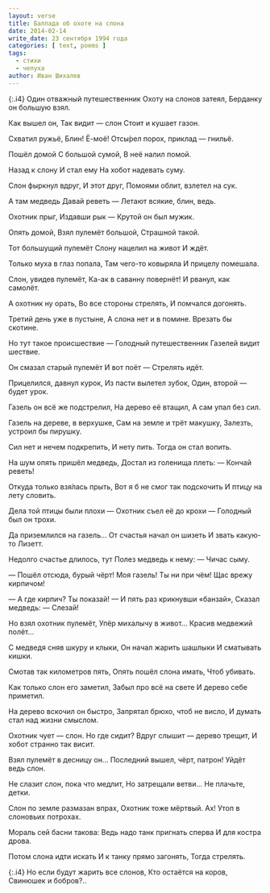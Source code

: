 ```yaml
---
layout: verse
title: Баллада об охоте на слона
date: 2014-02-14
write_date: 23 сентября 1994 года
categories: [ text, poems ]
tags:
  - стихи
  - чепуха
author: Иван Шихалев
---
```


{:.i4}
Один отважный путешественник
Охоту на слонов затеял,
Берданку он большую взял.

Как вышел он,
Так видит — слон
Стоит и кушает газон.

<!--more-->

Схватил ружьё,
Блин! Ё-моё!
Отсы́рел порох, приклад — гнильё.

Пошёл домой
С большой сумой,
В неё налил помой.

Назад к слону
И стал ему
На хобот надевать суму.

Слон фыркнул вдруг,
И этот друг,
Помоями облит, взлетел на сук.

А там медведь
Давай реветь —
Летают всякие, блин, ведь.

Охотник прыг,
Издавши рык —
Крутой он был мужик.

Опять домой,
Взял пулемёт большой,
Страшной такой.

Тот большущий пулемёт
Слону нацелил на живот
И ждёт.

Только муха в глаз попала,
Там чего-то ковыряла
И прицелу помешала.

Слон, увидев пулемёт,
Ка-ак в саванну повернёт!
И рванул, как самолёт.

А охотник ну орать,
Во все стороны стрелять,
И помчался догонять.

Третий день уже в пустыне,
А слона нет и в помине.
Врезать бы скотине.

Но тут такое происшествие —
Голодный путешественник
Газелей видит шествие.

Он смазал старый пулемёт
И вот поёт —
Стрелять идёт.

Прицелился, давнул курок,
Из пасти вылетел зубок,
Один, второй — будет урок.

Газель он всё же подстрелил,
На дерево её втащил,
А сам упал без сил.

Газель на дереве, в верхушке,
Сам на земле и трёт макушку,
Залезть, устроил бы пирушку.

Сил нет и нечем подкрепить,
И нету пить.
Тогда он стал вопить.

На шум опять пришёл медведь,
Достал из голенища плеть:
— Кончай реветь!

Откуда только взя́лась прыть,
Вот я б не смог так подскочить
И птицу на лету словить.

Дела той птицы были плохи —
Охотник съел её до крохи —
Голодный был он трохи.

Да приземлился на газель...
От счастья начал он шизеть
И звать какую-то Лизетт.

Недолго счастье длилось, тут
Полез медведь к нему:
— Чичас сыму.

— Пошёл отсюда, бурый чёрт!
Моя газель! Ты ни при чём!
Щас врежу кирпичом!

— А где кирпич? Ты показай! —
И пять раз крикнувши «банзай»,
Сказал медведь: — Слезай!

Но взял охотник пулемёт,
Упёр михалычу в живот...
Красив медвежий полёт...

С медведя сняв шкуру и клыки,
Он начал жарить шашлыки
И сматывать кишки.

Смотав так километров пять,
Опять пошёл слона имать,
Чтоб убивать.

Как только слон его заметил,
Забыл про всё на свете
И дерево себе приметил.

На дерево вскочил он быстро,
Запрятал брюхо, чтоб не висло,
И думать стал над жизни смыслом.

Охотник чует — слон. Но где сидит?
Вдруг слышит — дерево трещит,
И хобот странно так висит.

Взял пулемёт в десницу он...
Последний вышел, чёрт, патрон!
Уйдёт ведь слон.

Не слазит слон, пока что медлит,
Но затрещали ветви...
Не плачьте, детки.

Слон по земле размазан впрах,
Охотник тоже мёртвый. Ах!
Утоп в слоновьих потрохах.

Мораль сей басни такова:
Ведь надо танк пригнать сперва
И для костра дрова.

Потом слона идти искать
И к танку прямо загонять,
Тогда стрелять.

{:.i4}
Но если будут жарить все слонов,
Кто остаётся на коров,
Свинюшек и бобров?..

